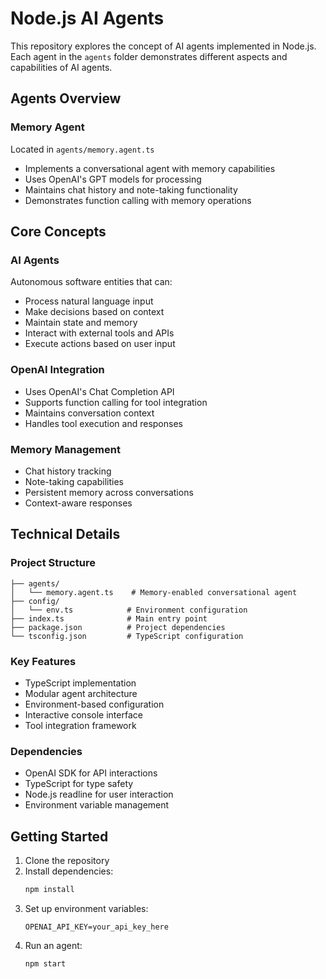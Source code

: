 # Node.js AI Agents

This repository explores the concept of AI agents implemented in Node.js. Each agent in the `agents` folder demonstrates different aspects and capabilities of AI agents.

## Agents Overview

### Memory Agent

Located in `agents/memory.agent.ts`

- Implements a conversational agent with memory capabilities
- Uses OpenAI's GPT models for processing
- Maintains chat history and note-taking functionality
- Demonstrates function calling with memory operations

## Core Concepts

### AI Agents

Autonomous software entities that can:

- Process natural language input
- Make decisions based on context
- Maintain state and memory
- Interact with external tools and APIs
- Execute actions based on user input

### OpenAI Integration

- Uses OpenAI's Chat Completion API
- Supports function calling for tool integration
- Maintains conversation context
- Handles tool execution and responses

### Memory Management

- Chat history tracking
- Note-taking capabilities
- Persistent memory across conversations
- Context-aware responses

## Technical Details

### Project Structure

```
├── agents/
│   └── memory.agent.ts    # Memory-enabled conversational agent
├── config/
│   └── env.ts            # Environment configuration
├── index.ts              # Main entry point
├── package.json          # Project dependencies
└── tsconfig.json         # TypeScript configuration
```

### Key Features

- TypeScript implementation
- Modular agent architecture
- Environment-based configuration
- Interactive console interface
- Tool integration framework

### Dependencies

- OpenAI SDK for API interactions
- TypeScript for type safety
- Node.js readline for user interaction
- Environment variable management

## Getting Started

1. Clone the repository
2. Install dependencies:
   ```bash
   npm install
   ```
3. Set up environment variables:
   ```
   OPENAI_API_KEY=your_api_key_here
   ```
4. Run an agent:
   ```bash
   npm start
   ```

